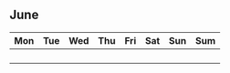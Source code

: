 <h2>June</h2>

| Mon | Tue | Wed | Thu | Fri | Sat | Sun | Sum | 
| --- | --- | --- | --- | --- | --- | --- | --- | 
|  |  |  |  |  |  |  |  | 
|  |  |  |  |  |  |  |  | 
|  |  |  |  |  |  |  |  | 
|  |  |  |  |  |  |  |  | 
